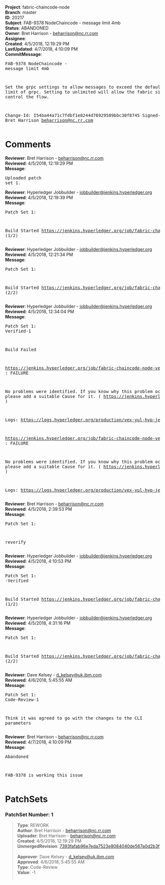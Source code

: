 <strong>Project</strong>: fabric-chaincode-node<br><strong>Branch</strong>: master<br><strong>ID</strong>: 20217<br><strong>Subject</strong>: FAB-9378 NodeChaincode - message limit 4mb<br><strong>Status</strong>: ABANDONED<br><strong>Owner</strong>: Bret Harrison - beharrison@nc.rr.com<br><strong>Assignee</strong>:<br><strong>Created</strong>: 4/5/2018, 12:19:29 PM<br><strong>LastUpdated</strong>: 4/7/2018, 4:10:09 PM<br><strong>CommitMessage</strong>:<br><pre>FAB-9378 NodeChaincode - message limit 4mb

Set the grpc settings to allow messages to exceed the
default 4mb limit of grpc. Setting to unlimited will
allow the fabric side to fully control the flow.

Change-Id: I54ba44a71c7fdbf1e8244d76929589bbc30f8745
Signed-off-by: Bret Harrison <beharrison@nc.rr.com>
</pre><h1>Comments</h1><strong>Reviewer</strong>: Bret Harrison - beharrison@nc.rr.com<br><strong>Reviewed</strong>: 4/5/2018, 12:19:29 PM<br><strong>Message</strong>: <pre>Uploaded patch set 1.</pre><strong>Reviewer</strong>: Hyperledger Jobbuilder - jobbuilder@jenkins.hyperledger.org<br><strong>Reviewed</strong>: 4/5/2018, 12:19:39 PM<br><strong>Message</strong>: <pre>Patch Set 1:

Build Started https://jenkins.hyperledger.org/job/fabric-chaincode-node-verify-s390x/109/ (1/2)</pre><strong>Reviewer</strong>: Hyperledger Jobbuilder - jobbuilder@jenkins.hyperledger.org<br><strong>Reviewed</strong>: 4/5/2018, 12:21:34 PM<br><strong>Message</strong>: <pre>Patch Set 1:

Build Started https://jenkins.hyperledger.org/job/fabric-chaincode-node-verify-x86_64/161/ (2/2)</pre><strong>Reviewer</strong>: Hyperledger Jobbuilder - jobbuilder@jenkins.hyperledger.org<br><strong>Reviewed</strong>: 4/5/2018, 12:34:04 PM<br><strong>Message</strong>: <pre>Patch Set 1: Verified-1

Build Failed 

https://jenkins.hyperledger.org/job/fabric-chaincode-node-verify-s390x/109/ : FAILURE

No problems were identified. If you know why this problem occurred, please add a suitable Cause for it. ( https://jenkins.hyperledger.org/job/fabric-chaincode-node-verify-s390x/109/ )

Logs: https://logs.hyperledger.org/production/vex-yul-hyp-jenkins-3/fabric-chaincode-node-verify-s390x/109

https://jenkins.hyperledger.org/job/fabric-chaincode-node-verify-x86_64/161/ : FAILURE

No problems were identified. If you know why this problem occurred, please add a suitable Cause for it. ( https://jenkins.hyperledger.org/job/fabric-chaincode-node-verify-x86_64/161/ )

Logs: https://logs.hyperledger.org/production/vex-yul-hyp-jenkins-3/fabric-chaincode-node-verify-x86_64/161</pre><strong>Reviewer</strong>: Bret Harrison - beharrison@nc.rr.com<br><strong>Reviewed</strong>: 4/5/2018, 2:39:53 PM<br><strong>Message</strong>: <pre>Patch Set 1:

reverify</pre><strong>Reviewer</strong>: Hyperledger Jobbuilder - jobbuilder@jenkins.hyperledger.org<br><strong>Reviewed</strong>: 4/5/2018, 4:10:53 PM<br><strong>Message</strong>: <pre>Patch Set 1: -Verified

Build Started https://jenkins.hyperledger.org/job/fabric-chaincode-node-verify-s390x/111/ (1/2)</pre><strong>Reviewer</strong>: Hyperledger Jobbuilder - jobbuilder@jenkins.hyperledger.org<br><strong>Reviewed</strong>: 4/5/2018, 4:31:16 PM<br><strong>Message</strong>: <pre>Patch Set 1:

Build Started https://jenkins.hyperledger.org/job/fabric-chaincode-node-verify-x86_64/163/ (2/2)</pre><strong>Reviewer</strong>: Dave Kelsey - d_kelsey@uk.ibm.com<br><strong>Reviewed</strong>: 4/6/2018, 5:45:55 AM<br><strong>Message</strong>: <pre>Patch Set 1: Code-Review-1

Think it was agreed to go with the changes to the CLI parameters</pre><strong>Reviewer</strong>: Bret Harrison - beharrison@nc.rr.com<br><strong>Reviewed</strong>: 4/7/2018, 4:10:09 PM<br><strong>Message</strong>: <pre>Abandoned

FAB-9378 is working this issue</pre><h1>PatchSets</h1><h3>PatchSet Number: 1</h3><blockquote><strong>Type</strong>: REWORK<br><strong>Author</strong>: Bret Harrison - beharrison@nc.rr.com<br><strong>Uploader</strong>: Bret Harrison - beharrison@nc.rr.com<br><strong>Created</strong>: 4/5/2018, 12:19:29 PM<br><strong>UnmergedRevision</strong>: [7393fafab96e7eda7523e8084040de567a0d2b3f](https://github.com/hyperledger-gerrit-archive/fabric-chaincode-node/commit/7393fafab96e7eda7523e8084040de567a0d2b3f)<br><br><strong>Approver</strong>: Dave Kelsey - d_kelsey@uk.ibm.com<br><strong>Approved</strong>: 4/6/2018, 5:45:55 AM<br><strong>Type</strong>: Code-Review<br><strong>Value</strong>: -1<br><br></blockquote>